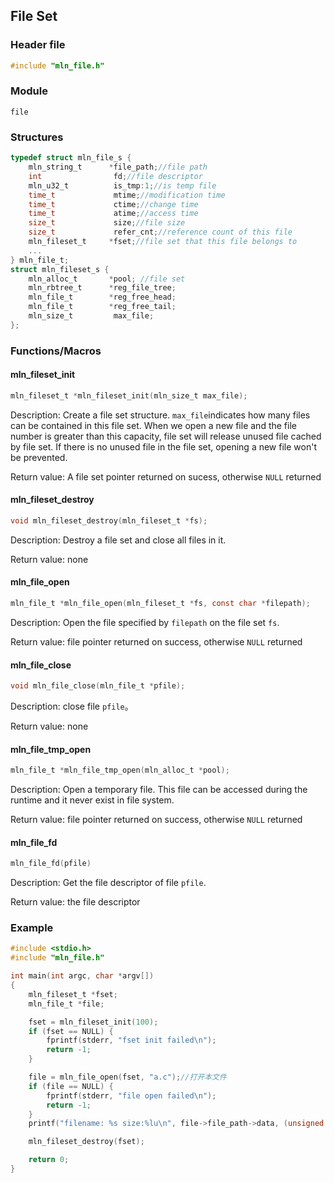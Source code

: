 ## File Set



### Header file

```c
#include "mln_file.h"
```



### Module

`file`



### Structures

```c
typedef struct mln_file_s {
    mln_string_t      *file_path;//file path                     
    int                fd;//file descriptor
    mln_u32_t          is_tmp:1;//is temp file
    time_t             mtime;//modification time
    time_t             ctime;//change time
    time_t             atime;//access time
    size_t             size;//file size
    size_t             refer_cnt;//reference count of this file
    mln_fileset_t     *fset;//file set that this file belongs to
    ...                                                                                                            
} mln_file_t;
struct mln_fileset_s {
    mln_alloc_t       *pool; //file set 
    mln_rbtree_t      *reg_file_tree;
    mln_file_t        *reg_free_head;
    mln_file_t        *reg_free_tail;
    mln_size_t         max_file;
};
```



### Functions/Macros



#### mln_fileset_init

```c
mln_fileset_t *mln_fileset_init(mln_size_t max_file); 
```

Description: Create a file set structure. `max_file`indicates how many files can be contained in this file set. When we open a new file and the file number is greater than this capacity, file set will release unused file cached by file set. If there is no unused file in the file set, opening a new file won't be prevented.

Return value: A file set pointer returned on sucess, otherwise `NULL` returned



#### mln_fileset_destroy

```c
void mln_fileset_destroy(mln_fileset_t *fs);
```

Description: Destroy a file set and close all files in it.

Return value: none



#### mln_file_open

```c
mln_file_t *mln_file_open(mln_fileset_t *fs, const char *filepath);
```

Description: Open the file specified by `filepath` on the file set `fs`.

Return value: file pointer returned on success, otherwise `NULL` returned



#### mln_file_close

```c
void mln_file_close(mln_file_t *pfile);
```

Description: close file `pfile`。

Return value: none



#### mln_file_tmp_open

```c
mln_file_t *mln_file_tmp_open(mln_alloc_t *pool);
```

Description: Open a temporary file. This file can be accessed during the runtime and it never exist in file system. 

Return value: file pointer returned on success, otherwise `NULL` returned



#### mln_file_fd

```c
mln_file_fd(pfile)
```

Description: Get the file descriptor of file `pfile`.

Return value: the file descriptor



### Example

```c
#include <stdio.h>
#include "mln_file.h"

int main(int argc, char *argv[])
{
    mln_fileset_t *fset;
    mln_file_t *file;

    fset = mln_fileset_init(100);
    if (fset == NULL) {
        fprintf(stderr, "fset init failed\n");
        return -1;
    }

    file = mln_file_open(fset, "a.c");//打开本文件
    if (file == NULL) {
        fprintf(stderr, "file open failed\n");
        return -1;
    }
    printf("filename: %s size:%lu\n", file->file_path->data, (unsigned long)(file->size));

    mln_fileset_destroy(fset);

    return 0;
}
```

